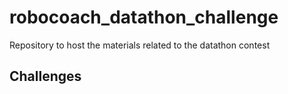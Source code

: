 # robocoach_datathon_challenge
Repository to host the materials related to the datathon contest

## Challenges
